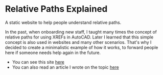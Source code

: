 # Relative Paths Explained

A static website to help people understand relative paths.

In the past, when onboarding new staff, I taught many times the concept of relative paths for using XREFs in AutoCAD. Later I learned that this simple concept is also used in websites and many other scenarios. That's why I decided to create a minimalistic example of how it works, to forward people here if someone needs help again in the future.

- You can see this site [here](https://lmponcio.github.io/paths)
- You can also read an article I wrote on the topic [here](https://aloneinthesea.com/2023/09/paths)

